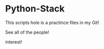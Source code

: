 # Python-Stack
This scripts hole is a practince files in my Git!

See all of the people! 

interest!
